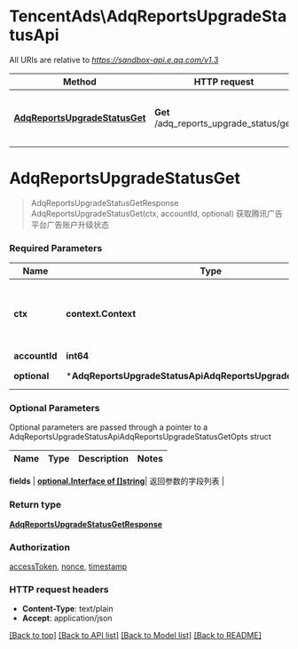 # TencentAds\AdqReportsUpgradeStatusApi

All URIs are relative to *https://sandbox-api.e.qq.com/v1.3*

Method | HTTP request | Description
------------- | ------------- | -------------
[**AdqReportsUpgradeStatusGet**](AdqReportsUpgradeStatusApi.md#AdqReportsUpgradeStatusGet) | **Get** /adq_reports_upgrade_status/get | 获取腾讯广告平台广告账户升级状态


# **AdqReportsUpgradeStatusGet**
> AdqReportsUpgradeStatusGetResponse AdqReportsUpgradeStatusGet(ctx, accountId, optional)
获取腾讯广告平台广告账户升级状态

### Required Parameters

Name | Type | Description  | Notes
------------- | ------------- | ------------- | -------------
 **ctx** | **context.Context** | context for authentication, logging, cancellation, deadlines, tracing, etc.
  **accountId** | **int64**|  | 
 **optional** | ***AdqReportsUpgradeStatusApiAdqReportsUpgradeStatusGetOpts** | optional parameters | nil if no parameters

### Optional Parameters
Optional parameters are passed through a pointer to a AdqReportsUpgradeStatusApiAdqReportsUpgradeStatusGetOpts struct

Name | Type | Description  | Notes
------------- | ------------- | ------------- | -------------

 **fields** | [**optional.Interface of []string**](string.md)| 返回参数的字段列表 | 

### Return type

[**AdqReportsUpgradeStatusGetResponse**](AdqReportsUpgradeStatusGetResponse.md)

### Authorization

[accessToken](../README.md#accessToken), [nonce](../README.md#nonce), [timestamp](../README.md#timestamp)

### HTTP request headers

 - **Content-Type**: text/plain
 - **Accept**: application/json

[[Back to top]](#) [[Back to API list]](../README.md#documentation-for-api-endpoints) [[Back to Model list]](../README.md#documentation-for-models) [[Back to README]](../README.md)

